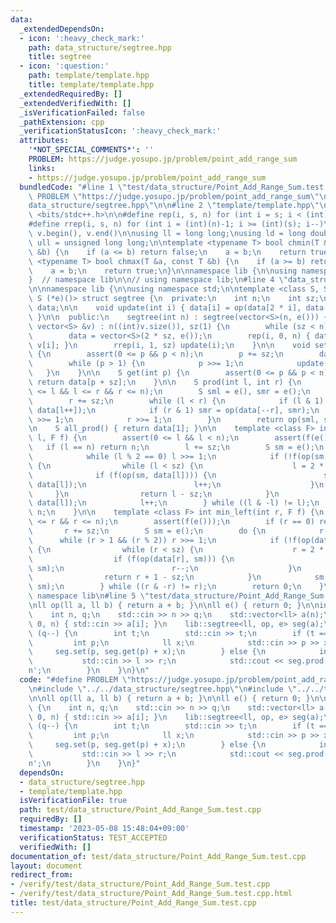 ```yaml
---
data:
  _extendedDependsOn:
  - icon: ':heavy_check_mark:'
    path: data_structure/segtree.hpp
    title: segtree
  - icon: ':question:'
    path: template/template.hpp
    title: template/template.hpp
  _extendedRequiredBy: []
  _extendedVerifiedWith: []
  _isVerificationFailed: false
  _pathExtension: cpp
  _verificationStatusIcon: ':heavy_check_mark:'
  attributes:
    '*NOT_SPECIAL_COMMENTS*': ''
    PROBLEM: https://judge.yosupo.jp/problem/point_add_range_sum
    links:
    - https://judge.yosupo.jp/problem/point_add_range_sum
  bundledCode: "#line 1 \"test/data_structure/Point_Add_Range_Sum.test.cpp\"\n#define\
    \ PROBLEM \"https://judge.yosupo.jp/problem/point_add_range_sum\"\n\n#line 2 \"\
    data_structure/segtree.hpp\"\n\n#line 2 \"template/template.hpp\"\n\n#include\
    \ <bits/stdc++.h>\n\n#define rep(i, s, n) for (int i = s; i < (int)(n); i++)\n\
    #define rrep(i, s, n) for (int i = (int)(n)-1; i >= (int)(s); i--)\n#define all(v)\
    \ v.begin(), v.end()\n\nusing ll = long long;\nusing ld = long double;\nusing\
    \ ull = unsigned long long;\n\ntemplate <typename T> bool chmin(T &a, const T\
    \ &b) {\n    if (a <= b) return false;\n    a = b;\n    return true;\n}\ntemplate\
    \ <typename T> bool chmax(T &a, const T &b) {\n    if (a >= b) return false;\n\
    \    a = b;\n    return true;\n}\n\nnamespace lib {\n\nusing namespace std;\n\n\
    }  // namespace lib\n\n// using namespace lib;\n#line 4 \"data_structure/segtree.hpp\"\
    \n\nnamespace lib {\n\nusing namespace std;\n\ntemplate <class S, S (*op)(S, S),\
    \ S (*e)()> struct segtree {\n  private:\n    int n;\n    int sz;\n    vector<S>\
    \ data;\n\n    void update(int i) { data[i] = op(data[2 * i], data[2 * i + 1]);\
    \ }\n\n  public:\n    segtree(int n) : segtree(vector<S>(n, e())) {}\n    segtree(const\
    \ vector<S> &v) : n((int)v.size()), sz(1) {\n        while (sz < n) sz *= 2;\n\
    \        data = vector<S>(2 * sz, e());\n        rep(i, 0, n) { data[sz + i] =\
    \ v[i]; }\n        rrep(i, 1, sz) update(i);\n    }\n\n    void set(int p, S x)\
    \ {\n        assert(0 <= p && p < n);\n        p += sz;\n        data[p] = x;\n\
    \        while (p > 1) {\n            p >>= 1;\n            update(p);\n     \
    \   }\n    }\n\n    S get(int p) {\n        assert(0 <= p && p < n);\n       \
    \ return data[p + sz];\n    }\n\n    S prod(int l, int r) {\n        assert(0\
    \ <= l && l <= r && r <= n);\n        S sml = e(), smr = e();\n        l += sz;\n\
    \        r += sz;\n        while (l < r) {\n            if (l & 1) sml = op(sml,\
    \ data[l++]);\n            if (r & 1) smr = op(data[--r], smr);\n            l\
    \ >>= 1;\n            r >>= 1;\n        }\n        return op(sml, smr);\n    }\n\
    \n    S all_prod() { return data[1]; }\n\n    template <class F> int max_right(int\
    \ l, F f) {\n        assert(0 <= l && l < n);\n        assert(f(e()));\n     \
    \   if (l == n) return n;\n        l += sz;\n        S sm = e();\n        do {\n\
    \            while (l % 2 == 0) l >>= 1;\n            if (!f(op(sm, data[l])))\
    \ {\n                while (l < sz) {\n                    l = 2 * l;\n      \
    \              if (f(op(sm, data[l]))) {\n                        sm = op(sm,\
    \ data[l]);\n                        l++;\n                    }\n           \
    \     }\n                return l - sz;\n            }\n            sm = op(sm,\
    \ data[l]);\n            l++;\n        } while ((l & -l) != l);\n        return\
    \ n;\n    }\n\n    template <class F> int min_left(int r, F f) {\n        assert(0\
    \ <= r && r <= n);\n        assert(f(e()));\n        if (r == 0) return 0;\n \
    \       r += sz;\n        S sm = e();\n        do {\n            r--;\n      \
    \      while (r > 1 && (r % 2)) r >>= 1;\n            if (!f(op(data[r], sm)))\
    \ {\n                while (r < sz) {\n                    r = 2 * r + 1;\n  \
    \                  if (f(op(data[r], sm))) {\n                        sm = op(data[r],\
    \ sm);\n                        r--;\n                    }\n                }\n\
    \                return r + 1 - sz;\n            }\n            sm = op(data[r],\
    \ sm);\n        } while ((r & -r) != r);\n        return 0;\n    }\n};\n\n}  //\
    \ namespace lib\n#line 5 \"test/data_structure/Point_Add_Range_Sum.test.cpp\"\n\
    \nll op(ll a, ll b) { return a + b; }\n\nll e() { return 0; }\n\nint main() {\n\
    \    int n, q;\n    std::cin >> n >> q;\n    std::vector<ll> a(n);\n    rep(i,\
    \ 0, n) { std::cin >> a[i]; }\n    lib::segtree<ll, op, e> seg(a);\n    while\
    \ (q--) {\n        int t;\n        std::cin >> t;\n        if (t == 0) {\n   \
    \         int p;\n            ll x;\n            std::cin >> p >> x;\n       \
    \     seg.set(p, seg.get(p) + x);\n        } else {\n            int l, r;\n \
    \           std::cin >> l >> r;\n            std::cout << seg.prod(l, r) << '\\\
    n';\n        }\n    }\n}\n"
  code: "#define PROBLEM \"https://judge.yosupo.jp/problem/point_add_range_sum\"\n\
    \n#include \"../../data_structure/segtree.hpp\"\n#include \"../../template/template.hpp\"\
    \n\nll op(ll a, ll b) { return a + b; }\n\nll e() { return 0; }\n\nint main()\
    \ {\n    int n, q;\n    std::cin >> n >> q;\n    std::vector<ll> a(n);\n    rep(i,\
    \ 0, n) { std::cin >> a[i]; }\n    lib::segtree<ll, op, e> seg(a);\n    while\
    \ (q--) {\n        int t;\n        std::cin >> t;\n        if (t == 0) {\n   \
    \         int p;\n            ll x;\n            std::cin >> p >> x;\n       \
    \     seg.set(p, seg.get(p) + x);\n        } else {\n            int l, r;\n \
    \           std::cin >> l >> r;\n            std::cout << seg.prod(l, r) << '\\\
    n';\n        }\n    }\n}"
  dependsOn:
  - data_structure/segtree.hpp
  - template/template.hpp
  isVerificationFile: true
  path: test/data_structure/Point_Add_Range_Sum.test.cpp
  requiredBy: []
  timestamp: '2023-05-08 15:48:04+09:00'
  verificationStatus: TEST_ACCEPTED
  verifiedWith: []
documentation_of: test/data_structure/Point_Add_Range_Sum.test.cpp
layout: document
redirect_from:
- /verify/test/data_structure/Point_Add_Range_Sum.test.cpp
- /verify/test/data_structure/Point_Add_Range_Sum.test.cpp.html
title: test/data_structure/Point_Add_Range_Sum.test.cpp
---
```


